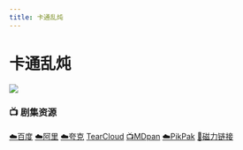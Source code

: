 ```yaml
---
title: 卡通乱炖
---
```


# 卡通乱炖
![](/assets/image/卡通乱炖.jpg)

### 📺 剧集资源 <Badge type="warning" text="漫迪MDsub" />

[☁️百度](https://pan.baidu.com/s/1ALOwek9CsnEib52MC0F6gQ?pwd=28x8) [☁️阿里](https://www.alipan.com/s/E1E9FGYoG22)  [☁️夸克](https://pan.quark.cn/s/76509eb90974)  [TearCloud](https://kita.teracloud.jp/share/117214da6e828da2) [📺MDpan](https://pan.mdsub.top/%E5%8D%A1%E9%80%9A%E4%B9%B1%E7%82%96)  [☁️PikPak](https://mypikpak.com/s/VNmW_5MZsPjxsUpBYi0gC-bSo1) [🧲磁力链接](magnet:?xt=urn:btih:9fb8d49688bd8854db3cd88544fd9dff37ac7919)
